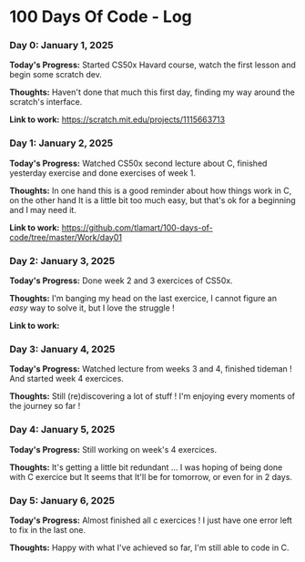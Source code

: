 # 100 Days Of Code - Log

### Day 0: January 1, 2025

**Today's Progress:** Started CS50x Havard course, watch the first lesson and begin some scratch dev.

**Thoughts:** Haven't done that much this first day, finding my way around the scratch's interface.

**Link to work:** https://scratch.mit.edu/projects/1115663713

### Day 1: January 2, 2025

**Today's Progress:** Watched CS50x second lecture about C, finished yesterday exercise and done exercises of week 1.

**Thoughts:** In one hand this is a good reminder about how things work in C, on the other hand It is a little bit too much easy, but that's ok for a beginning and I may need it.

**Link to work:** https://github.com/tlamart/100-days-of-code/tree/master/Work/day01

### Day 2: January 3, 2025

**Today's Progress:** Done week 2 and 3 exercices of CS50x.

**Thoughts:** I'm banging my head on the last exercice, I cannot figure an _easy_ way to solve it, but I love the struggle !

**Link to work:**

### Day 3: January 4, 2025

**Today's Progress:** Watched lecture from weeks 3 and 4, finished tideman ! And started week 4 exercices.

**Thoughts:** Still (re)discovering a lot of stuff ! I'm enjoying every moments of the journey so far !

### Day 4: January 5, 2025

**Today's Progress:** Still working on week's 4 exercices.

**Thoughts:** It's getting a little bit redundant ... I was hoping of being done with C exercice but It seems that It'll be for tomorrow, or even for in 2 days.

### Day 5: January 6, 2025

**Today's Progress:** Almost finished all c exercices ! I just have one error left to fix in the last one.

**Thoughts:** Happy with what I've achieved so far, I'm still able to code in C.
